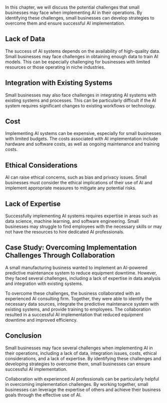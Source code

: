 
In this chapter, we will discuss the potential challenges that small businesses may face when implementing AI in their operations. By identifying these challenges, small businesses can develop strategies to overcome them and ensure successful AI implementation.

Lack of Data
------------

The success of AI systems depends on the availability of high-quality data. Small businesses may face challenges in obtaining enough data to train AI models. This can be especially challenging for businesses with limited resources or those operating in niche industries.

Integration with Existing Systems
---------------------------------

Small businesses may also face challenges in integrating AI systems with existing systems and processes. This can be particularly difficult if the AI system requires significant changes to existing workflows or technology.

Cost
----

Implementing AI systems can be expensive, especially for small businesses with limited budgets. The costs associated with AI implementation include hardware and software costs, as well as ongoing maintenance and training costs.

Ethical Considerations
----------------------

AI can raise ethical concerns, such as bias and privacy issues. Small businesses must consider the ethical implications of their use of AI and implement appropriate measures to mitigate any potential risks.

Lack of Expertise
-----------------

Successfully implementing AI systems requires expertise in areas such as data science, machine learning, and software engineering. Small businesses may struggle to find employees with the necessary skills or may not have the resources to hire dedicated AI professionals.

Case Study: Overcoming Implementation Challenges Through Collaboration
----------------------------------------------------------------------

A small manufacturing business wanted to implement an AI-powered predictive maintenance system to reduce equipment downtime. However, they faced several challenges, including a lack of expertise in data analysis and integration with existing systems.

To overcome these challenges, the business collaborated with an experienced AI consulting firm. Together, they were able to identify the necessary data sources, integrate the predictive maintenance system with existing systems, and provide training to employees. The collaboration resulted in a successful AI implementation that reduced equipment downtime and improved efficiency.

Conclusion
----------

Small businesses may face several challenges when implementing AI in their operations, including a lack of data, integration issues, costs, ethical considerations, and a lack of expertise. By identifying these challenges and developing strategies to overcome them, small businesses can ensure successful AI implementation.

Collaboration with experienced AI professionals can be particularly helpful in overcoming implementation challenges. By working together, small businesses can leverage the expertise of others and achieve their business goals through the effective use of AI.

